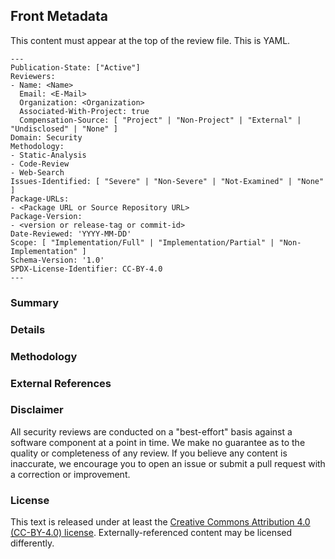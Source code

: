 ## Front Metadata

This content must appear at the top of the review file. This is YAML.
```
---
Publication-State: ["Active"]
Reviewers:
- Name: <Name>
  Email: <E-Mail>
  Organization: <Organization>
  Associated-With-Project: true
  Compensation-Source: [ "Project" | "Non-Project" | "External" | "Undisclosed" | "None" ]
Domain: Security
Methodology:
- Static-Analysis
- Code-Review
- Web-Search
Issues-Identified: [ "Severe" | "Non-Severe" | "Not-Examined" | "None" ]
Package-URLs:
- <Package URL or Source Repository URL>
Package-Version:
- <version or release-tag or commit-id>
Date-Reviewed: 'YYYY-MM-DD'
Scope: [ "Implementation/Full" | "Implementation/Partial" | "Non-Implementation" ]
Schema-Version: '1.0'
SPDX-License-Identifier: CC-BY-4.0
---
```

### Summary

<!-- [Required]
	Add a summary of the review. It can be as simple as,
	"There were no notable findings." This section should be
	no more than one short paragraph.
-->

### Details

<!-- [Optional]
	Use this section to describe any findings and to provide
	additional information. It can be as long as you'd like.
	If a threat model or assumed context is relevant, feel free
	to include it here.
-->

### Methodology

<!-- [Required]
	This section describes what was actually done when performing
	the review.
-->

### External References

<!-- [Optional]
	If the security review was conducted by a third-party or published
	at an external location, include a reference to that assessment. You
	can also reference external URLs for any other purpose.
-->

### Disclaimer

All security reviews are conducted on a "best-effort" basis against a software
component at a point in time. We make no guarantee as to the quality or completeness
of any review. If you believe any content is inaccurate, we encourage you to open
an issue or submit a pull request with a correction or improvement.

### License

This text is released under at least the
[Creative Commons Attribution 4.0 (CC-BY-4.0) license](https://creativecommons.org/licenses/by/4.0/legalcode.txt).
Externally-referenced content may be licensed differently.
